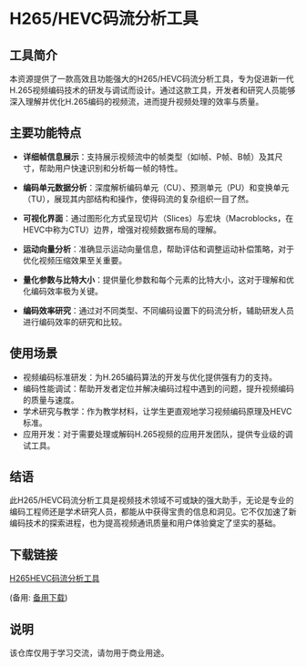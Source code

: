 # H265/HEVC码流分析工具

## 工具简介

本资源提供了一款高效且功能强大的H265/HEVC码流分析工具，专为促进新一代H.265视频编码技术的研发与调试而设计。通过这款工具，开发者和研究人员能够深入理解并优化H.265编码的视频流，进而提升视频处理的效率与质量。

## 主要功能特点

- **详细帧信息展示**：支持展示视频流中的帧类型（如I帧、P帧、B帧）及其尺寸，帮助用户快速识别和分析每一帧的特性。
  
- **编码单元数据分析**：深度解析编码单元（CU）、预测单元（PU）和变换单元（TU），展现其内部结构和操作，使得码流的复杂组织一目了然。

- **可视化界面**：通过图形化方式呈现切片（Slices）与宏块（Macroblocks，在HEVC中称为CTU）边界，增强对视频数据布局的理解。
  
- **运动向量分析**：准确显示运动向量信息，帮助评估和调整运动补偿策略，对于优化视频压缩效果至关重要。
  
- **量化参数与比特大小**：提供量化参数和每个元素的比特大小，这对于理解和优化编码效率极为关键。
  
- **编码效率研究**：通过对不同类型、不同编码设置下的码流分析，辅助研发人员进行编码效率的研究和比较。

## 使用场景

- 视频编码标准研发：为H.265编码算法的开发与优化提供强有力的支持。
- 编码性能调试：帮助开发者定位并解决编码过程中遇到的问题，提升视频编码的质量与速度。
- 学术研究与教学：作为教学材料，让学生更直观地学习视频编码原理及HEVC标准。
- 应用开发：对于需要处理或解码H.265视频的应用开发团队，提供专业级的调试工具。

## 结语

此H265/HEVC码流分析工具是视频技术领域不可或缺的强大助手，无论是专业的编码工程师还是学术研究人员，都能从中获得宝贵的信息和洞见。它不仅加速了新编码技术的探索进程，也为提高视频通讯质量和用户体验奠定了坚实的基础。

## 下载链接
[H265HEVC码流分析工具](https://pan.quark.cn/s/26a37b2a5c02) 

(备用: [备用下载](https://pan.baidu.com/s/1aruR59kzInFAyi6eQe9I9Q?pwd=1234))

## 说明

该仓库仅用于学习交流，请勿用于商业用途。
